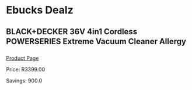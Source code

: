 
# Ebucks Dealz
## BLACK+DECKER 36V 4in1 Cordless POWERSERIES Extreme Vacuum Cleaner Allergy
[Product Page](https://www.ebucks.com/web/shop/productSelected.do?prodId=223578715&catId=322194367)

Price: R3399.00

Savings: 900.0


	